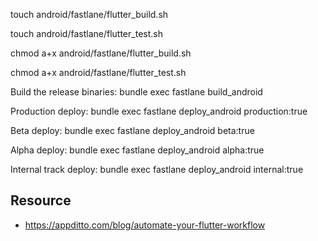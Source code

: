 touch android/fastlane/flutter_build.sh

touch android/fastlane/flutter_test.sh

chmod a+x android/fastlane/flutter_build.sh

chmod a+x android/fastlane/flutter_test.sh

Build the release binaries:
bundle exec fastlane build_android

Production deploy:
bundle exec fastlane deploy_android production:true

Beta deploy:
bundle exec fastlane deploy_android beta:true

Alpha deploy:
bundle exec fastlane deploy_android alpha:true

Internal track deploy:
bundle exec fastlane deploy_android internal:true

## Resource
- https://appditto.com/blog/automate-your-flutter-workflow
